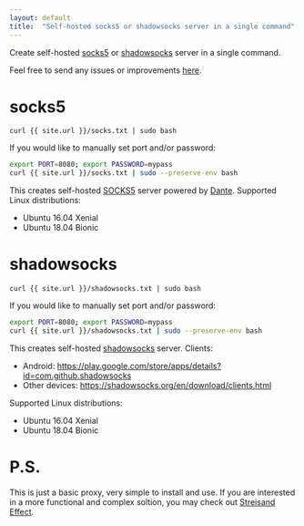 ```yaml
---
layout: default
title:  "Self-hosted socks5 or shadowsocks server in a single command"
---
```

Create self-hosted [socks5](https://en.wikipedia.org/wiki/SOCKS) or [shadowsocks](https://shadowsocks.org/) server in a single command.

Feel free to send any issues or improvements [here](https://github.com/selivan/selivan.github.io-socks/issues).

# socks5
`curl {{ site.url }}/socks.txt | sudo bash`

If you would like to manually set port and/or password:

```bash
export PORT=8080; export PASSWORD=mypass
curl {{ site.url }}/socks.txt | sudo --preserve-env bash
```

This creates self-hosted [SOCKS5](https://en.wikipedia.org/wiki/SOCKS) server powered by [Dante](http://www.inet.no/dante/). Supported Linux distributions:

* Ubuntu 16.04 Xenial
* Ubuntu 18.04 Bionic

# shadowsocks

`curl {{ site.url }}/shadowsocks.txt | sudo bash`

If you would like to manually set port and/or password:

```bash
export PORT=8080; export PASSWORD=mypass
curl {{ site.url }}/shadowsocks.txt | sudo --preserve-env bash
```

This creates self-hosted [shadowsocks](https://shadowsocks.org/) server. Clients:
* Android: https://play.google.com/store/apps/details?id=com.github.shadowsocks
* Other devices: https://shadowsocks.org/en/download/clients.html

Supported Linux distributions:

* Ubuntu 16.04 Xenial
* Ubuntu 18.04 Bionic

# P.S.

This is just a basic proxy, very simple to install and use. If you are interested in a more functional and complex soltion, you may check out [Streisand Effect](https://github.com/StreisandEffect/streisand).
